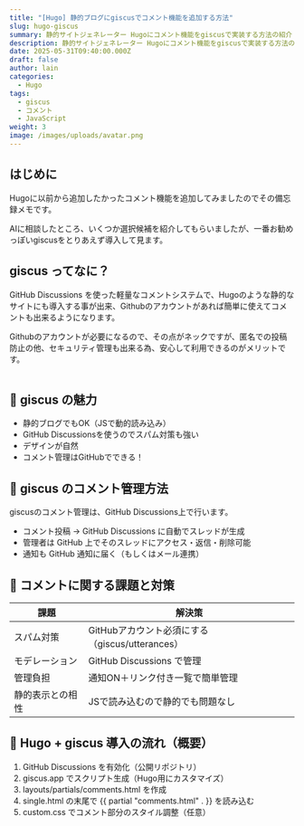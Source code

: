 ```yaml
---
title: "[Hugo] 静的ブログにgiscusでコメント機能を追加する方法"
slug: hugo-giscus
summary: 静的サイトジェネレーター Hugoにコメント機能をgiscusで実装する方法の紹介
description: 静的サイトジェネレーター Hugoにコメント機能をgiscusで実装する方法の紹介
date: 2025-05-31T09:40:00.000Z
draft: false
author: lain
categories:
  - Hugo
tags:
  - giscus
  - コメント
  - JavaScript
weight: 3
image: /images/uploads/avatar.png
---
```


## はじめに

Hugoに以前から追加したかったコメント機能を追加してみましたのでその備忘録メモです。

AIに相談したところ、いくつか選択候補を紹介してもらいましたが、一番お勧めっぽいgiscusをとりあえず導入して見ます。

## giscus ってなに？

GitHub Discussions を使った軽量なコメントシステムで、Hugoのような静的なサイトにも導入する事が出来、Githubのアカウントがあれば簡単に使えてコメントも出来るようになります。

Githubのアカウントが必要になるので、その点がネックですが、匿名での投稿防止の他、セキュリティ管理も出来る為、安心して利用できるのがメリットです。<br>
<br>

## 🧩 giscus の魅力 
- 静的ブログでもOK（JSで動的読み込み）
- GitHub Discussionsを使うのでスパム対策も強い
- デザインが自然
- コメント管理はGitHubでできる！


## 📝 giscus のコメント管理方法

 giscusのコメント管理は、GitHub Discussions上で行います。
- コメント投稿 → GitHub Discussions に自動でスレッドが生成
- 管理者は GitHub 上でそのスレッドにアクセス・返信・削除可能
- 通知も GitHub 通知に届く（もしくはメール連携）

## 🧩 コメントに関する課題と対策
|課題|解決策|
|---|---|
|スパム対策|	GitHubアカウント必須にする（giscus/utterances）|
|モデレーション|	GitHub Discussions で管理|
|管理負担|	通知ON＋リンク付き一覧で簡単管理|
|静的表示との相性|	JSで読み込むので静的でも問題なし|


## 📌  Hugo + giscus 導入の流れ（概要）
1. GitHub Discussions を有効化（公開リポジトリ）
2. giscus.app でスクリプト生成（Hugo用にカスタマイズ）
3. layouts/partials/comments.html を作成
4. single.html の末尾で {{ partial "comments.html" . }} を読み込む
5. custom.css でコメント部分のスタイル調整（任意）




